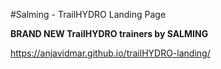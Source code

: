 #Salming - TrailHYDRO Landing Page

**BRAND NEW TrailHYDRO trainers by SALMING**

https://anjavidmar.github.io/trailHYDRO-landing/

